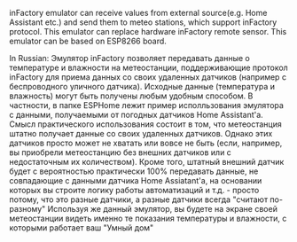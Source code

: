 inFactory emulator can receive values from external source(e.g. Home Assistant etc.) and send them to meteo stations, which support inFactory protocol.
This emulator can replace hardware inFactory remote sensor.
This emulator can be based on ESP8266 board.

In Russian:
Эмулятор inFactory позволяет передавать данные о температуре и влажности на метеостанции, поддерживающие протокол inFactory для приема данных со своих удаленных датчиков (например с беспроводного уличного датчика).
Исходные данные (температура и влажность) могут быть получены любым удобным способом.
В частности, в папке ESPHome лежит пример исполльзования эмулятора с данными, получаемыми от погодных датчиков Home Assistant'а.
Смысл практического использования состоит в том, что метеостанция штатно получает данные со своих удаленных датчиков.
Однако этих датчиков просто может не хватать или вовсе не быть (если, например, вы приобрели метеостанцию без внешних датчиков или с недостаточным их количеством). Кроме того, штатный внешний датчик будет с вероятностью практически 100% передавать данные, не совпадающие с данными датчика Home Assiatant'а, на основании которых вы строите логику работы автоматизаций и т.д. - просто потому, что это разные датчики, а разные датчики всегда "считают по-разному" 
Используя же данный эмулятор, вы будете на экране своей метеостанции видеть именно те показания температуры и влажности, с которыми работает ваш "Умный дом"
